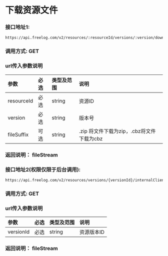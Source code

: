 # 下载资源文件



### 接口地址1:

```
https://api.freelog.com/v2/resources/:resourceId/versions/:version/download
```



### 调用方式: GET



### url传入参数说明

| 参数 | 必选 | 类型及范围 | 说明 |
| :--- | :--- | :--- | :--- |
| resourceId | 必选 | string | 资源ID |
| version | 必选 | string | 版本号 |
| fileSuffix | 可选 | string | .zip 将文件下载为zip，.cbz将文件下载为cbz |



### 返回说明： fileStream





### 接口地址2(权限仅限于后台调用):

```
https://api.freelog.com/v2/resources/versions/{versionId}/internalClientDownload
```



### 调用方式: GET



### url传入参数说明

| 参数      | 必选 | 类型及范围 | 说明       |
| :-------- | :--- | :--------- | :--------- |
| versionId | 必选 | string     | 资源版本ID |



### 返回说明： fileStream
